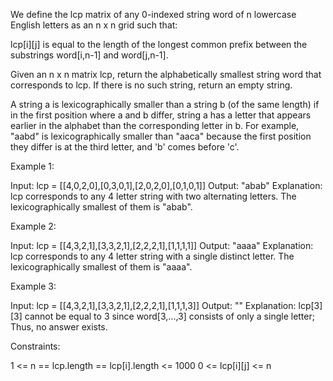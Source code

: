 We define the lcp matrix of any 0-indexed string word of n lowercase English
letters as an n x n grid such that:


lcp[i][j] is equal to the length of the longest common prefix between the
substrings word[i,n-1] and word[j,n-1].


Given an n x n matrix lcp, return the alphabetically smallest string word
that corresponds to lcp. If there is no such string, return an empty string.

A string a is lexicographically smaller than a string b (of the same length)
if in the first position where a and b differ, string a has a letter that
appears earlier in the alphabet than the corresponding letter in b. For
example, "aabd" is lexicographically smaller than "aaca" because the first
position they differ is at the third letter, and 'b' comes before 'c'.


Example 1:


Input: lcp = [[4,0,2,0],[0,3,0,1],[2,0,2,0],[0,1,0,1]]
Output: "abab"
Explanation: lcp corresponds to any 4 letter string with two alternating
letters. The lexicographically smallest of them is "abab".


Example 2:


Input: lcp = [[4,3,2,1],[3,3,2,1],[2,2,2,1],[1,1,1,1]]
Output: "aaaa"
Explanation: lcp corresponds to any 4 letter string with a single distinct
letter. The lexicographically smallest of them is "aaaa". 


Example 3:


Input: lcp = [[4,3,2,1],[3,3,2,1],[2,2,2,1],[1,1,1,3]]
Output: ""
Explanation: lcp[3][3] cannot be equal to 3 since word[3,...,3] consists of
only a single letter; Thus, no answer exists.



Constraints:


1 <= n == lcp.length == lcp[i].length <= 1000
0 <= lcp[i][j] <= n




